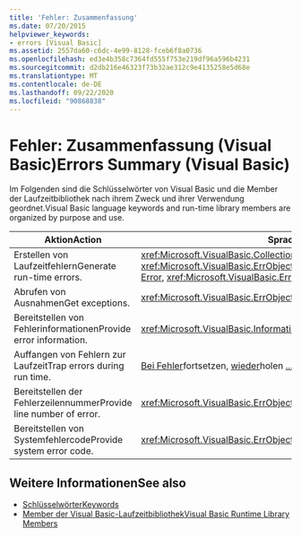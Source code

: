 ```yaml
---
title: 'Fehler: Zusammenfassung'
ms.date: 07/20/2015
helpviewer_keywords:
- errors [Visual Basic]
ms.assetid: 2557da60-c6dc-4e99-8128-fceb6f8a0736
ms.openlocfilehash: ed3e4b358c7364fd555f753e219df96a596b4231
ms.sourcegitcommit: d2db216e46323f73b32ae312c9e4135258e5d68e
ms.translationtype: MT
ms.contentlocale: de-DE
ms.lasthandoff: 09/22/2020
ms.locfileid: "90868838"
---
```

# <a name="errors-summary-visual-basic"></a><span data-ttu-id="ee1c3-102">Fehler: Zusammenfassung (Visual Basic)</span><span class="sxs-lookup"><span data-stu-id="ee1c3-102">Errors Summary (Visual Basic)</span></span>

<span data-ttu-id="ee1c3-103">Im Folgenden sind die Schlüsselwörter von Visual Basic und die Member der Laufzeitbibliothek nach ihrem Zweck und ihrer Verwendung geordnet.</span><span class="sxs-lookup"><span data-stu-id="ee1c3-103">Visual Basic language keywords and run-time library members are organized by purpose and use.</span></span>  
  
|<span data-ttu-id="ee1c3-104">Aktion</span><span class="sxs-lookup"><span data-stu-id="ee1c3-104">Action</span></span>|<span data-ttu-id="ee1c3-105">Sprachelement</span><span class="sxs-lookup"><span data-stu-id="ee1c3-105">Language element</span></span>|  
|------------|----------------------|  
|<span data-ttu-id="ee1c3-106">Erstellen von Laufzeitfehlern</span><span class="sxs-lookup"><span data-stu-id="ee1c3-106">Generate run-time errors.</span></span>|<span data-ttu-id="ee1c3-107"><xref:Microsoft.VisualBasic.Collection.Clear%2A>, [Fehler](../statements/error-statement.md), <xref:Microsoft.VisualBasic.ErrObject.Raise%2A></span><span class="sxs-lookup"><span data-stu-id="ee1c3-107"><xref:Microsoft.VisualBasic.Collection.Clear%2A>, [Error](../statements/error-statement.md), <xref:Microsoft.VisualBasic.ErrObject.Raise%2A></span></span>|  
|<span data-ttu-id="ee1c3-108">Abrufen von Ausnahmen</span><span class="sxs-lookup"><span data-stu-id="ee1c3-108">Get exceptions.</span></span>|<xref:Microsoft.VisualBasic.ErrObject.GetException%2A>|  
|<span data-ttu-id="ee1c3-109">Bereitstellen von Fehlerinformationen</span><span class="sxs-lookup"><span data-stu-id="ee1c3-109">Provide error information.</span></span>|<xref:Microsoft.VisualBasic.Information.Err%2A>|  
|<span data-ttu-id="ee1c3-110">Auffangen von Fehlern zur Laufzeit</span><span class="sxs-lookup"><span data-stu-id="ee1c3-110">Trap errors during run time.</span></span>|<span data-ttu-id="ee1c3-111">[Bei Fehler](../statements/on-error-statement.md)fortsetzen, [wieder](../statements/resume-statement.md)holen [... Catch... Schließlich](../statements/try-catch-finally-statement.md)</span><span class="sxs-lookup"><span data-stu-id="ee1c3-111">[On Error](../statements/on-error-statement.md), [Resume](../statements/resume-statement.md), [Try...Catch...Finally](../statements/try-catch-finally-statement.md)</span></span>|  
|<span data-ttu-id="ee1c3-112">Bereitstellen der Fehlerzeilennummer</span><span class="sxs-lookup"><span data-stu-id="ee1c3-112">Provide line number of error.</span></span>|<xref:Microsoft.VisualBasic.ErrObject.Erl%2A>|  
|<span data-ttu-id="ee1c3-113">Bereitstellen von Systemfehlercode</span><span class="sxs-lookup"><span data-stu-id="ee1c3-113">Provide system error code.</span></span>|<xref:Microsoft.VisualBasic.ErrObject.LastDllError%2A>|  
  
## <a name="see-also"></a><span data-ttu-id="ee1c3-114">Weitere Informationen</span><span class="sxs-lookup"><span data-stu-id="ee1c3-114">See also</span></span>

- [<span data-ttu-id="ee1c3-115">Schlüsselwörter</span><span class="sxs-lookup"><span data-stu-id="ee1c3-115">Keywords</span></span>](index.md)
- [<span data-ttu-id="ee1c3-116">Member der Visual Basic-Laufzeitbibliothek</span><span class="sxs-lookup"><span data-stu-id="ee1c3-116">Visual Basic Runtime Library Members</span></span>](../runtime-library-members.md)
